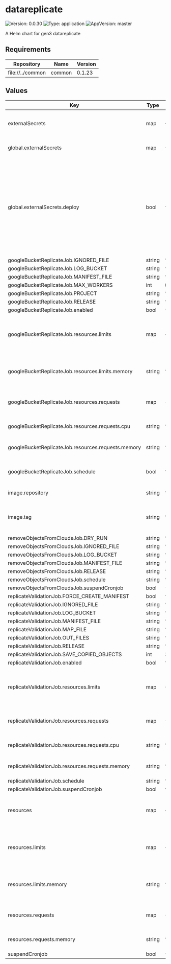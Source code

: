 # datareplicate

![Version: 0.0.30](https://img.shields.io/badge/Version-0.0.30-informational?style=flat-square) ![Type: application](https://img.shields.io/badge/Type-application-informational?style=flat-square) ![AppVersion: master](https://img.shields.io/badge/AppVersion-master-informational?style=flat-square)

A Helm chart for gen3 datareplicate

## Requirements

| Repository | Name | Version |
|------------|------|---------|
| file://../common | common | 0.1.23 |

## Values

| Key | Type | Default | Description |
|-----|------|---------|-------------|
| externalSecrets | map | `{"dcfDataserviceJSONSecret":null,"dcfDataserviceSettingsSecret":null,"deploy":true,"googleCredsSecret":null}` | external secrets for datareplicate jobs |
| global.externalSecrets | map | `{"deploy":true}` | External Secrets settings. |
| global.externalSecrets.deploy | bool | `true` | Will use ExternalSecret resources to pull secrets from Secrets Manager instead of creating them locally. Be cautious as this will override secrets you have deployed. |
| googleBucketReplicateJob.IGNORED_FILE | string | `"gs://replication-input/ignored_files_manifest.csv"` |  |
| googleBucketReplicateJob.LOG_BUCKET | string | `"datarefresh-log"` |  |
| googleBucketReplicateJob.MANIFEST_FILE | string | `"gs://replication-input/GDC_full_sync_active_manifest_20190326_post_DR43.0.tsv"` |  |
| googleBucketReplicateJob.MAX_WORKERS | int | `80` |  |
| googleBucketReplicateJob.PROJECT | string | `"dcf-prod-buckets"` |  |
| googleBucketReplicateJob.RELEASE | string | `"DR43"` |  |
| googleBucketReplicateJob.enabled | bool | `true` |  |
| googleBucketReplicateJob.resources.limits | map | `{"memory":"2Gi"}` | The maximum amount of resources that the container is allowed to use |
| googleBucketReplicateJob.resources.limits.memory | string | `"2Gi"` | The maximum amount of memory the container can use |
| googleBucketReplicateJob.resources.requests | map | `{"cpu":"2","memory":"128Mi"}` | The amount of resources that the container requests |
| googleBucketReplicateJob.resources.requests.cpu | string | `"2"` | The amount of CPU requested |
| googleBucketReplicateJob.resources.requests.memory | string | `"128Mi"` | The amount of memory requested |
| googleBucketReplicateJob.schedule | bool | `"*/30 * * * *"` | Whether to enable the Google bucket replicate job |
| image.repository | string | `"quay.io/cdis/dcf-dataservice"` | Docker repository. |
| image.tag | string | `"master"` | Overrides the image tag whose default is the chart appVersion. |
| removeObjectsFromCloudsJob.DRY_RUN | string | `"True"` |  |
| removeObjectsFromCloudsJob.IGNORED_FILE | string | `"s3://test-data-replication-manifest/ignored_files_manifest.csv"` |  |
| removeObjectsFromCloudsJob.LOG_BUCKET | string | `"test-data-replication-manifest"` |  |
| removeObjectsFromCloudsJob.MANIFEST_FILE | string | `"s3://test-data-replication-manifest/helm_test_redaction_manifest.tsv"` |  |
| removeObjectsFromCloudsJob.RELEASE | string | `"DR43"` |  |
| removeObjectsFromCloudsJob.schedule | string | `"*/30 * * * *"` |  |
| removeObjectsFromCloudsJob.suspendCronjob | bool | `true` |  |
| replicateValidationJob.FORCE_CREATE_MANIFEST | bool | `true` |  |
| replicateValidationJob.IGNORED_FILE | string | `"s3://test-data-replication-manifest/ignored_files_manifest.csv"` |  |
| replicateValidationJob.LOG_BUCKET | string | `"test-data-replication-manifest"` |  |
| replicateValidationJob.MANIFEST_FILE | string | `"s3://test-data-replication-manifest/helm_test_manifest.tsv"` |  |
| replicateValidationJob.MAP_FILE | string | `""` |  |
| replicateValidationJob.OUT_FILES | string | `"replication_validation_output_manifest.tsv"` |  |
| replicateValidationJob.RELEASE | string | `"DR43"` |  |
| replicateValidationJob.SAVE_COPIED_OBJECTS | int | `1` |  |
| replicateValidationJob.enabled | bool | `true` |  |
| replicateValidationJob.resources.limits | map | `{"memory":"32Gi"}` | The maximum amount of resources that the container is allowed to use |
| replicateValidationJob.resources.requests | map | `{"cpu":"8","memory":"16Gi"}` | The amount of resources that the container requests |
| replicateValidationJob.resources.requests.cpu | string | `"8"` | The amount of CPU requested |
| replicateValidationJob.resources.requests.memory | string | `"16Gi"` | The amount of memory requested |
| replicateValidationJob.schedule | string | `"*/30 * * * *"` |  |
| replicateValidationJob.suspendCronjob | bool | `true` |  |
| resources | map | `{"limits":{"memory":"2Gi"},"requests":{"memory":"512Mi"}}` | Resource requests and limits for the containers in the pod |
| resources.limits | map | `{"memory":"2Gi"}` | The maximum amount of resources that the container is allowed to use |
| resources.limits.memory | string | `"2Gi"` | The maximum amount of memory the container can use |
| resources.requests | map | `{"memory":"512Mi"}` | The amount of resources that the container requests |
| resources.requests.memory | string | `"512Mi"` | The amount of memory requested |
| suspendCronjob | bool | `true` |  |
